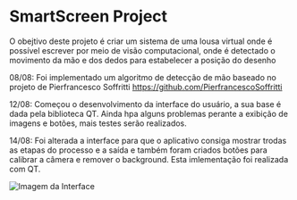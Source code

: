 # SmartScreen Project

O obejtivo deste projeto é criar um sistema de uma lousa virtual onde é possível escrever por meio de visão computacional, onde é detectado o movimento da mão e dos dedos para estabelecer a posição do desenho

08/08: Foi implementado um algoritmo de detecção de mão baseado no projeto de Pierfrancesco Soffritti https://github.com/PierfrancescoSoffritti 

12/08: Começou o desenvolvimento da interface do usuário, a sua base é dada pela biblioteca QT. Ainda hpa alguns problemas perante a exibição de imagens e botões, mais testes serão realizados.

14/08: Foi alterada a interface para que o aplicativo consiga mostrar trodas as etapas do processo e a saída e também foram criados botões para calibrar a câmera e remover o background. Esta imlementação foi realizada com QT.

![Imagem da Interface](https://github.com/JoViGaCa/SmartScreen/img/ImplementacaoDaInterface.png)
